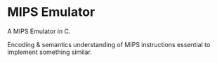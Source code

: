 # MIPS Emulator

A MIPS Emulator in C. 

Encoding & semantics understanding of MIPS instructions essential to implement something similar. 
